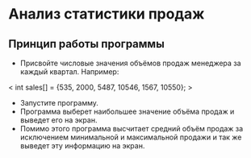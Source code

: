 # Анализ статистики продаж

## Принцип работы программы

- Присвойте числовые значения объёмов продаж менеджера за каждый квартал. Например:

<java>
 < int sales[] = {535, 2000, 5487, 10546, 1567, 10550}; >
</java>

- Запустите программу.
- Программа выберет наибольшее значение объёма продаж и выведет его на экран. 
- Помимо этого программа высчитает средний объём продаж за исключением минимальной и максимальной продажи и так же выведет эту информацию на экран.  